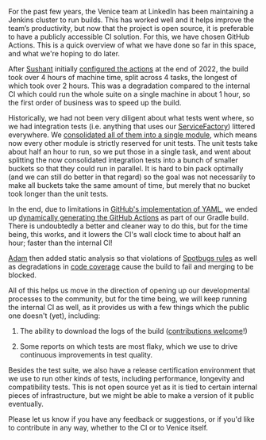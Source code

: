 For the past few years, the Venice team at LinkedIn has been maintaining a Jenkins cluster to run builds. This has worked well and it helps improve the team’s productivity, but now that the project is open source, it is preferable to have a publicly accessible CI solution. For this, we have chosen GitHub Actions. This is a quick overview of what we have done so far in this space, and what we're hoping to do later.

After [Sushant](https://www.linkedin.com/in/sushantmane/) initially [configured the actions](https://github.com/linkedin/venice/pull/115) at the end of 2022, the build took over 4 hours of machine time, split across 4 tasks, the longest of which took over 2 hours. This was a degradation compared to the internal CI which could run the whole suite on a single machine in about 1 hour, so the first order of business was to speed up the build.

Historically, we had not been very diligent about what tests went where, so we had integration tests (i.e. anything that uses our [ServiceFactory](https://github.com/linkedin/venice/blob/main/internal/venice-test-common/src/integrationtest/java/com/linkedin/venice/integration/utils/ServiceFactory.java)) littered everywhere. We [consolidated all of them into a single module](https://github.com/linkedin/venice/pull/155), which means now every other module is strictly reserved for unit tests. The unit tests take about half an hour to run, so we put those in a single task, and went about splitting the now consolidated integration tests into a bunch of smaller buckets so that they could run in parallel. It is hard to bin pack optimally (and we can still do better in that regard) so the goal was not necessarily to make all buckets take the same amount of time, but merely that no bucket took longer than the unit tests.

In the end, due to limitations in [GitHub's implementation of YAML](https://github.com/actions/runner/issues/1182), we ended up [dynamically generating the GitHub Actions](https://github.com/linkedin/venice/pull/161) as part of our Gradle build. There is undoubtedly a better and cleaner way to do this, but for the time being, this works, and it lowers the CI's wall clock time to about half an hour; faster than the internal CI!

[Adam](https://www.linkedin.com/in/xinchen8/) then added static analysis so that violations of [Spotbugs rules](https://github.com/linkedin/venice/pull/170) as well as degradations in [code coverage](https://github.com/linkedin/venice/pull/168) cause the build to fail and merging to be blocked.

All of this helps us move in the direction of opening up our developmental processes to the community, but for the time being, we will keep running the internal CI as well, as it provides us with a few things which the public one doesn't (yet), including:

1. The ability to download the logs of the build ([contributions welcome](https://github.com/linkedin/venice/issues/178)!)
    
2. Some reports on which tests are most flaky, which we use to drive continuous improvements in test quality.
    

Besides the test suite, we also have a release certification environment that we use to run other kinds of tests, including performance, longevity and compatibility tests. This is not open source yet as it is tied to certain internal pieces of infrastructure, but we might be able to make a version of it public eventually.

Please let us know if you have any feedback or suggestions, or if you'd like to contribute in any way, whether to the CI or to Venice itself.
